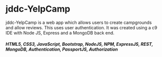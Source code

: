 # jddc-YelpCamp
jddc-YelpCamp is a web app which allows users to create campgrounds and allow reviews. This uses user authentication. It was created using a c9 IDE with Node JS, Express and a MongoDB back end. 

##### HTML5, CSS3, JavaScript, Bootstrap, NodeJS, NPM, ExpressJS, REST, MongoDB, Authentication, PassportJS, Authorization
